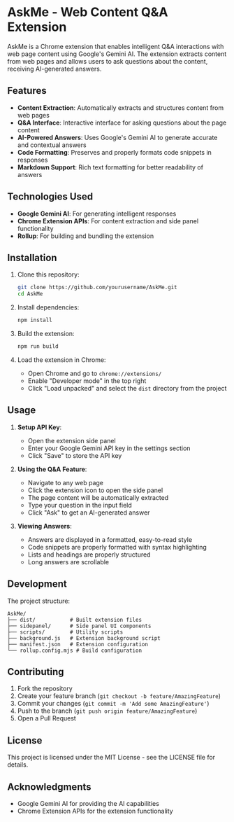 # AskMe - Web Content Q&A Extension

AskMe is a Chrome extension that enables intelligent Q&A interactions with web page content using Google's Gemini AI. The extension extracts content from web pages and allows users to ask questions about the content, receiving AI-generated answers.

## Features

- **Content Extraction**: Automatically extracts and structures content from web pages
- **Q&A Interface**: Interactive interface for asking questions about the page content
- **AI-Powered Answers**: Uses Google's Gemini AI to generate accurate and contextual answers
- **Code Formatting**: Preserves and properly formats code snippets in responses
- **Markdown Support**: Rich text formatting for better readability of answers

## Technologies Used

- **Google Gemini AI**: For generating intelligent responses
- **Chrome Extension APIs**: For content extraction and side panel functionality
- **Rollup**: For building and bundling the extension

## Installation

1. Clone this repository:
   ```bash
   git clone https://github.com/yourusername/AskMe.git
   cd AskMe
   ```

2. Install dependencies:
   ```bash
   npm install
   ```

3. Build the extension:
   ```bash
   npm run build
   ```

4. Load the extension in Chrome:
   - Open Chrome and go to `chrome://extensions/`
   - Enable "Developer mode" in the top right
   - Click "Load unpacked" and select the `dist` directory from the project

## Usage

1. **Setup API Key**:
   - Open the extension side panel
   - Enter your Google Gemini API key in the settings section
   - Click "Save" to store the API key

2. **Using the Q&A Feature**:
   - Navigate to any web page
   - Click the extension icon to open the side panel
   - The page content will be automatically extracted
   - Type your question in the input field
   - Click "Ask" to get an AI-generated answer

3. **Viewing Answers**:
   - Answers are displayed in a formatted, easy-to-read style
   - Code snippets are properly formatted with syntax highlighting
   - Lists and headings are properly structured
   - Long answers are scrollable

## Development

The project structure:
```
AskMe/
├── dist/           # Built extension files
├── sidepanel/      # Side panel UI components
├── scripts/        # Utility scripts
├── background.js   # Extension background script
├── manifest.json   # Extension configuration
└── rollup.config.mjs # Build configuration
```

## Contributing

1. Fork the repository
2. Create your feature branch (`git checkout -b feature/AmazingFeature`)
3. Commit your changes (`git commit -m 'Add some AmazingFeature'`)
4. Push to the branch (`git push origin feature/AmazingFeature`)
5. Open a Pull Request

## License

This project is licensed under the MIT License - see the LICENSE file for details.

## Acknowledgments

- Google Gemini AI for providing the AI capabilities
- Chrome Extension APIs for the extension functionality

